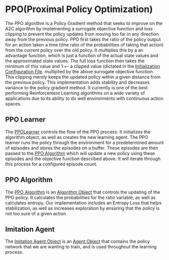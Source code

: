 # PPO(Proximal Policy Optimization)

The PPO algorithm is a Policy Gradient method that seeks to improve on the A2C
algorithm by implementing a surrogate objective function and loss clipping to
prevent the policy updates from moving too far in any direction away from the
previous policy. PPO first takes the ratio of the policy output for an action
taken a time t(the ratio of the probabilities of taking that action) from the
current policy over the old policy. It multiplies this by a an advantage function,
which is just a function of the actual state values and the approximated state
values. The full loss function then takes the minimum of this value and 1 +-
a clipped value (dictated in the [Initialization Configuration File](../configs/PPO/PPO.ini).
multiplied by the above surrogate objective function. This clipping merely keeps
the updated policy within a given distance from the previous policy. This
implementation adds stability and decreases variance to the policy gradient
method. It currently is one of the best performing Reinforcement Learning
algorithms on a wide variety of applications due to its ability to do well
environments with continuous action spaces.

## PPO Learner
The [PPOLearner](../shiva/learners/SingleAgentPPOLearner.py)
controls the flow of the PPO process. It initializes the algorithm object,
as well as creates the new learning agent. The PPO learner runs the policy
through the environment for a predetermined amount of episodes and stores the
episodes on a buffer. These episodes are then passed to the
[PPO Algorithm](../shiva/algorithms/PPOAlgorithm.py)
which will update a new policy using these episodes and the objective function
described above. It will iterate through this process for a configured episode count.

## PPO Algorithm
The [PPO Algorithm](../shiva/algorithms/PPOAlgorithm.py)
is an [Algorithm Object](../shiva/algorithms/Algorithm.py)
that controls the updating of the PPO policy. It calculates the probabilities
for the ratio variable, as well as calculates entropy. Our implementation
includes an Entropy Loss that helps stabilization, as well as increases exploration
by ensuring that the policy is not too sure of a given action.

## Imitation Agent
 The [Imitation Agent Object](../shiva/agents/ImitationAgent.py)
 is an [Agent Object](../shiva/agents/Agent.py)
 that contains the policy network that we are wanting to train, and is used
 throughout the learning process. 
